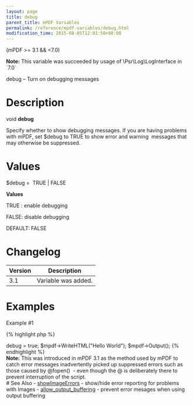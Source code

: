```yaml
---
layout: page
title: debug
parent_title: mPDF Variables
permalink: /reference/mpdf-variables/debug.html
modification_time: 2015-08-05T12:01:50+00:00
---
```


(mPDF >= 3.1 && <7.0)

<div class="alert alert-info" role="alert">
	<strong>Note:</strong> This variable was succeeded by usage of \Psr\Log\LogInterface in `7.0`
</div>

debug – Turn on debugging messages

# Description

void **debug**

Specify whether to show debugging messages. If you are having problems with mPDF, set
<span class="parameter">$debug</span> to TRUE to show error and warning  messages that may otherwise be suppressed.

# Values

<span class="parameter">$debug</span> =  <span class="smallblock">TRUE </span>| <span class="smallblock">FALSE</span>

**Values**

<span class="smallblock">TRUE </span>: enable debugging

<span class="smallblock">FALSE</span>: disable debugging

<span class="smallblock">DEFAULT</span>: <span class="smallblock">FALSE</span>

# Changelog

<table class="table"> <thead>
<tr> <th>Version</th><th>Description</th> </tr>
</thead> <tbody>
<tr>
<td>3.1</td>
<td>Variable was added.</td>
</tr>
</tbody> </table>

# Examples

Example #1

{% highlight php %}
<?php

// Require composer autoload
require_once __DIR__ . '/vendor/autoload.php';

$mpdf = new \Mpdf\Mpdf();

$mpdf->debug = true;

$mpdf->WriteHTML("Hello World");

$mpdf->Output();
{% endhighlight %}

<div class="alert alert-info" role="alert">
	<strong>Note:</strong> This was introduced in mPDF 3.1 as the method used by mPDF to catch error messages
	inadvertently picked up suppressed errors such as those caused by @fopen()  - even though the @ is deliberately
	there to prevent interruption of the script.
</div>

# See Also

- <a href="{{ "/reference/mpdf-variables/showimageerrors.html" | prepend: site.baseurl }}">showImageErrors</a> - show/hide error reporting for problems with Images
- <a href="{{ "/reference/mpdf-variables/allow-output-buffering.html" | prepend: site.baseurl }}">allow_output_buffering</a> - prevent error mesages when using output buffering

